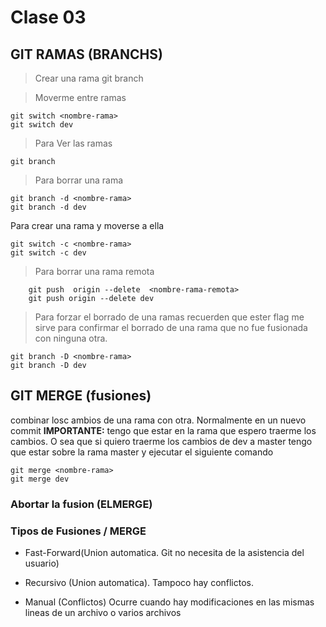 # Clase 03

## GIT RAMAS (BRANCHS)

>Crear una rama
    git branch <nombre-rama>

> Moverme entre ramas

    git switch <nombre-rama>
    git switch dev

> Para Ver las ramas

    git branch
> Para borrar una rama

    git branch -d <nombre-rama>
    git branch -d dev

Para crear una rama y moverse a ella

    git switch -c <nombre-rama>
    git switch -c dev
> Para borrar una rama remota

        git push  origin --delete  <nombre-rama-remota>
        git push origin --delete dev

> Para forzar el borrado de una ramas
recuerden que ester flag me sirve para confirmar el borrado de una rama que no fue fusionada con ninguna otra.

    git branch -D <nombre-rama>
    git branch -D dev

## GIT MERGE (fusiones)
combinar losc ambios de una rama con otra. Normalmente en un nuevo commit
**IMPORTANTE:** tengo que estar en la rama que espero traerme los cambios. O sea que si quiero traerme los cambios de dev a master tengo que estar sobre la rama master y ejecutar el siguiente comando

    git merge <nombre-rama>
    git merge dev

### Abortar la fusion (ELMERGE)

### Tipos de Fusiones / MERGE


* Fast-Forward(Union automatica. Git no necesita de la asistencia del usuario)

* Recursivo (Union automatica). Tampoco hay conflictos.

* Manual (Conflictos) Ocurre cuando hay modificaciones en las mismas lineas de un archivo o varios archivos

